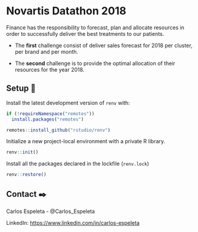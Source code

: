 # Novartis Datathon 2018

Finance has the responsibility to forecast, plan and allocate resources in order to
successfully deliver the best treatments to our patients.

-   The **first** challenge consist of deliver sales forecast for 2018 per cluster, per
    brand and per month.

-   The **second** challenge is to provide the optimal allocation of their resources
    for the year 2018.

## Setup 🚀

Install the latest development version of `renv` with:

```r
if (!requireNamespace("remotes"))
  install.packages("remotes")

remotes::install_github("rstudio/renv")
```

Initialize a new project-local environment with a private R library.

```r
renv::init()
```

Install all the packages declared in the lockfile (`renv.lock`)

```r
renv::restore()
```

## Contact ✒️

Carlos Espeleta - @Carlos_Espeleta

LinkedIn: https://www.linkedin.com/in/carlos-espeleta

